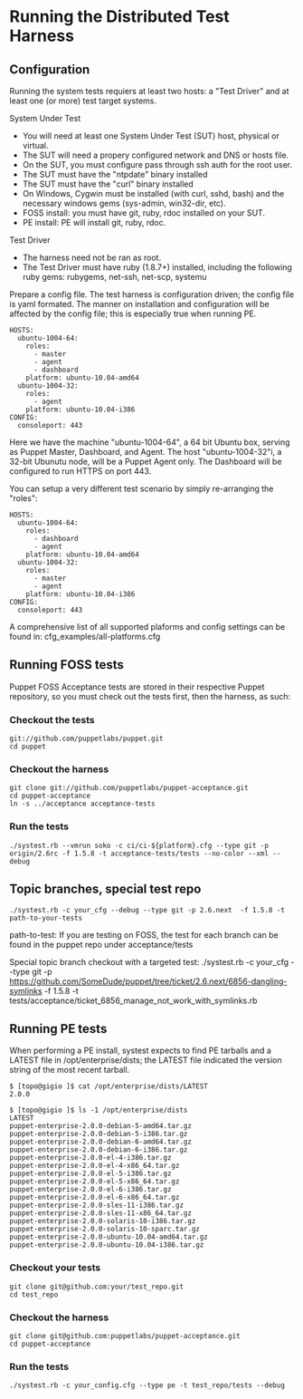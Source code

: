 # Running the Distributed Test Harness #

## Configuration ##

  Running the system tests requiers at least two hosts: a "Test Driver" and at
  least one (or more) test target systems.
  
  System Under Test
  - You will need at least one System Under Test (SUT) host, physical or virtual.
  - The SUT will need a propery configured network and DNS or hosts file.
  - On the SUT, you must configure pass through ssh auth for the root user.
  - The SUT must have the "ntpdate" binary installed
  - The SUT must have the "curl" binary installed
  - On Windows, Cygwin must be installed (with curl, sshd, bash) and the necessary
    windows gems (sys-admin, win32-dir, etc).
  - FOSS install: you must have git, ruby, rdoc installed on your SUT. 
  - PE install: PE will install git, ruby, rdoc.

  Test Driver
  - The harness need not be ran as root.
  - The Test Driver must have ruby (1.8.7+) installed, including the following ruby gems: 
    rubygems, net-ssh, net-scp, systemu


Prepare a config file.  The test harness is configuration driven; the config file 
is yaml formated.  The manner on installation and configuration will be affected 
by the config file; this is especially true when running PE.

    HOSTS:
      ubuntu-1004-64:
        roles:
          - master
          - agent
          - dashboard
        platform: ubuntu-10.04-amd64
      ubuntu-1004-32:
        roles:
          - agent
        platform: ubuntu-10.04-i386
    CONFIG:
      consoleport: 443


Here we have the machine "ubuntu-1004-64", a 64 bit Ubuntu box, serving as Puppet Master,
Dashboard, and Agent.  The host "ubuntu-1004-32"i, a 32-bit Ubunutu node, will be a 
Puppet Agent only.  The Dashboard will be configured to run HTTPS on port 443.

You can setup a very different test scenario by simply re-arranging the "roles":

    HOSTS:
      ubuntu-1004-64:
        roles:
          - dashboard
          - agent
        platform: ubuntu-10.04-amd64
      ubuntu-1004-32:
        roles:
          - master
          - agent
        platform: ubuntu-10.04-i386
    CONFIG:
      consoleport: 443

A comprehensive list of all supported plaforms and config settings can be found in:
cfg_examples/all-platforms.cfg


## Running FOSS tests ##

Puppet FOSS Acceptance tests are stored in their respective Puppet repository, so
you must check out the tests first, then the harness, as such:

### Checkout the tests
    git://github.com/puppetlabs/puppet.git
    cd puppet
### Checkout the harness
    git clone git://github.com/puppetlabs/puppet-acceptance.git
    cd puppet-acceptance
    ln -s ../acceptance acceptance-tests
### Run the tests
    ./systest.rb --vmrun soko -c ci/ci-${platform}.cfg --type git -p origin/2.6rc -f 1.5.8 -t acceptance-tests/tests --no-color --xml --debug


## Topic branches, special test repo
    ./systest.rb -c your_cfg --debug --type git -p 2.6.next  -f 1.5.8 -t path-to-your-tests 

path-to-test:
If you are testing on FOSS, the test for each branch can be found in the puppet repo under acceptance/tests

Special topic branch checkout with a targeted test:
    ./systest.rb -c your_cfg --type git -p https://github.com/SomeDude/puppet/tree/ticket/2.6.next/6856-dangling-symlinks -f 1.5.8 -t tests/acceptance/ticket_6856_manage_not_work_with_symlinks.rb


## Running PE tests ##

When performing a PE install, systest expects to find PE tarballs and a LATEST file in /opt/enterprise/dists; the LATEST file
indicated the version string of the most recent tarball.

    $ [topo@gigio ]$ cat /opt/enterprise/dists/LATEST 
    2.0.0
    
    $ [topo@gigio ]$ ls -1 /opt/enterprise/dists
    LATEST
    puppet-enterprise-2.0.0-debian-5-amd64.tar.gz
    puppet-enterprise-2.0.0-debian-5-i386.tar.gz
    puppet-enterprise-2.0.0-debian-6-amd64.tar.gz
    puppet-enterprise-2.0.0-debian-6-i386.tar.gz
    puppet-enterprise-2.0.0-el-4-i386.tar.gz
    puppet-enterprise-2.0.0-el-4-x86_64.tar.gz
    puppet-enterprise-2.0.0-el-5-i386.tar.gz
    puppet-enterprise-2.0.0-el-5-x86_64.tar.gz
    puppet-enterprise-2.0.0-el-6-i386.tar.gz
    puppet-enterprise-2.0.0-el-6-x86_64.tar.gz
    puppet-enterprise-2.0.0-sles-11-i386.tar.gz
    puppet-enterprise-2.0.0-sles-11-x86_64.tar.gz
    puppet-enterprise-2.0.0-solaris-10-i386.tar.gz
    puppet-enterprise-2.0.0-solaris-10-sparc.tar.gz
    puppet-enterprise-2.0.0-ubuntu-10.04-amd64.tar.gz
    puppet-enterprise-2.0.0-ubuntu-10.04-i386.tar.gz

### Checkout your tests
    git clone git@github.com:your/test_repo.git
    cd test_repo
### Checkout the harness
    git clone git@github.com:puppetlabs/puppet-acceptance.git
    cd puppet-acceptance
### Run the tests
    ./systest.rb -c your_config.cfg --type pe -t test_repo/tests --debug
